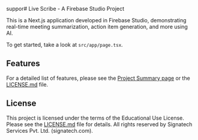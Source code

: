 suppor# Live Scribe - A Firebase Studio Project

This is a Next.js application developed in Firebase Studio, demonstrating real-time meeting summarization, action item generation, and more using AI.

To get started, take a look at `src/app/page.tsx`.

## Features
For a detailed list of features, please see the [Project Summary page](/project-summary) or the [LICENSE.md](./LICENSE.md) file.

## License
This project is licensed under the terms of the Educational Use License. Please see the [LICENSE.md](./LICENSE.md) file for details.
All rights reserved by Signatech Services Pvt. Ltd. (signatech.com).
